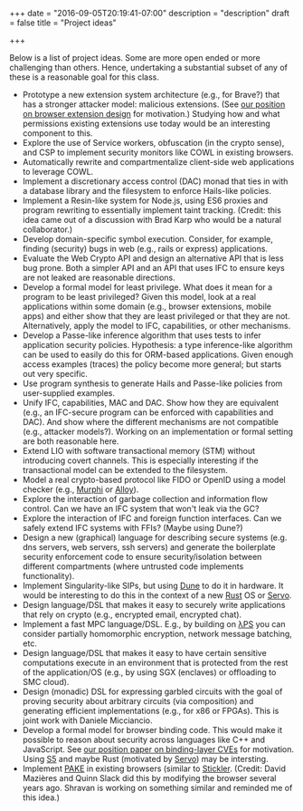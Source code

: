 +++
date = "2016-09-05T20:19:41-07:00"
description = "description"
draft = false
title = "Project ideas"

+++

Below is a list of project ideas. Some are more open ended or more
challenging than others. Hence, undertaking a substantial subset of
any of these is a reasonable goal for this class.

- Prototype a new extension system architecture (e.g., for Brave?)
  that has a stronger attacker model: malicious extensions.  (See
  [our position on browser extension
  design](https://cseweb.ucsd.edu/~dstefan/pubs/heule:2015:the-most.pdf)
  for motivation.) Studying how and what permissions existing
  extensions use today would be an interesting component to this.
- Explore the use of Service workers, obfuscation (in the crypto
  sense), and CSP to implement security monitors like COWL in existing
  browsers.
- Automatically rewrite and compartmentalize client-side web
  applications to leverage COWL.
- Implement a discretionary access control (DAC) monad that ties in
  with a database library and the filesystem to enforce Hails-like
  policies.
- Implement a Resin-like system for Node.js, using ES6 proxies and
  program rewriting to essentially implement taint tracking. (Credit:
  this idea came out of a discussion with Brad Karp who would be a
  natural collaborator.)
- Develop domain-specific symbol execution. Consider, for example,
  finding (security) bugs in web (e.g., rails or express)
  applications.
- Evaluate the Web Crypto API and design an alternative API that is
  less bug prone. Both  a simpler API and an API that uses IFC to
  ensure keys are not leaked are reasonable directions.
- Develop a formal model for least privilege. What does it mean for a
  program to be least privileged? Given this model, look at a real
  applications within some domain (e.g., browser extensions, mobile
  apps) and either show that they are least privileged or that they are
  not. Alternatively, apply the model to IFC, capabilities, or other
  mechanisms.
- Develop a Passe-like inference algorithm that uses tests to infer
  application security policies. Hypothesis: a type inference-like
  algorithm can be used to easily do this for ORM-based applications.
  Given enough access examples (traces) the policy become more
  general; but starts out very specific.
- Use program synthesis to generate Hails and Passe-like policies from
  user-supplied examples.
- Unify IFC, capabilities, MAC and DAC. Show how they are equivalent
  (e.g., an IFC-secure program can be enforced with capabilities and
  DAC). And show where the different mechanisms are not compatible
  (e.g., attacker models?). Working on an implementation or formal
  setting are both reasonable here.
- Extend LIO with software transactional memory (STM) without
  introducing covert channels. This is especially interesting if the
  transactional model can be extended to the filesystem.
- Model a real crypto-based protocol like FIDO or OpenID using a model
  checker (e.g.,
  [Murphi](http://formalverification.cs.utah.edu/Murphi/) or
  [Alloy](http://alloy.mit.edu/alloy/)).
- Explore the interaction of garbage collection and information flow
  control. Can we have an IFC system that won't leak via the GC?
- Explore the interaction of IFC and foreign function interfaces. Can
  we safely extend IFC systems with FFIs? (Maybe using Dune?)
- Design a new (graphical) language for describing secure systems
  (e.g.  dns servers, web servers, ssh servers) and generate the
  boilerplate security enforcement code to ensure security/isolation
  between different compartments (where untrusted code implements
  functionality).
- Implement Singularity-like SIPs, but using
  [Dune](http://dune.scs.stanford.edu/) to do it in hardware. It would
  be interesting to do this in the context of a new
  [Rust](https://www.rust-lang.org/en-US/) OS or
  [Servo](https://servo.org/).
- Design language/DSL that makes it easy to securely write
  applications that rely on crypto (e.g., encrypted email, encrypted
  chat).
- Implement a fast MPC language/DSL. E.g., by building on
  [λPS](https://cseweb.ucsd.edu/~dstefan/pubs/mitchell:2012:information.pdf)
  you can consider partially homomorphic encryption, network message
  batching, etc.
- Design language/DSL that makes it easy to have certain sensitive
  computations execute in an environment that is protected from the
  rest of the application/OS (e.g., by using SGX (enclaves) or
  offloading to SMC cloud).
- Design (monadic) DSL for expressing garbled circuits with the goal of
  proving security about arbitrary circuits (via composition) and
  generating efficient implementations (e.g., for x86 or FPGAs). This
  is joint work with Daniele Micciancio.
- Develop a formal model for browser binding code. This would make it
  possible to reason about security across languages like C++ and
  JavaScript. See [our position paper on binding-layer
  CVEs](https://cseweb.ucsd.edu/~dstefan/pubs/brown:2016:superhacks.pdf)
  for motivation.  Using
    [S5](http://blog.brownplt.org/2012/01/31/s5-wat.html) and maybe
    Rust (motivated by [Servo](https://servo.org/)) may be intersting.
- Implement
  [PAKE](https://en.wikipedia.org/wiki/Password-authenticated_key_agreement)
  in existing browsers (similar to
  [Stickler](https://www.henrycg.com/pubs/w2sp15stickler/). (Credit:
  David Mazières and Quinn Slack did this by modifying the browser
  several years ago. Shravan is working on something similar and reminded me of this idea.)
